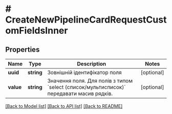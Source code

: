 # # CreateNewPipelineCardRequestCustomFieldsInner

## Properties

Name | Type | Description | Notes
------------ | ------------- | ------------- | -------------
**uuid** | **string** | Зовнішній ідентифікатор поля | [optional]
**value** | **string** | Значення поля. Для полів з типом &#x60;select (список/мультисписок)&#x60; передавати масив рядків. | [optional]

[[Back to Model list]](../../README.md#models) [[Back to API list]](../../README.md#endpoints) [[Back to README]](../../README.md)
